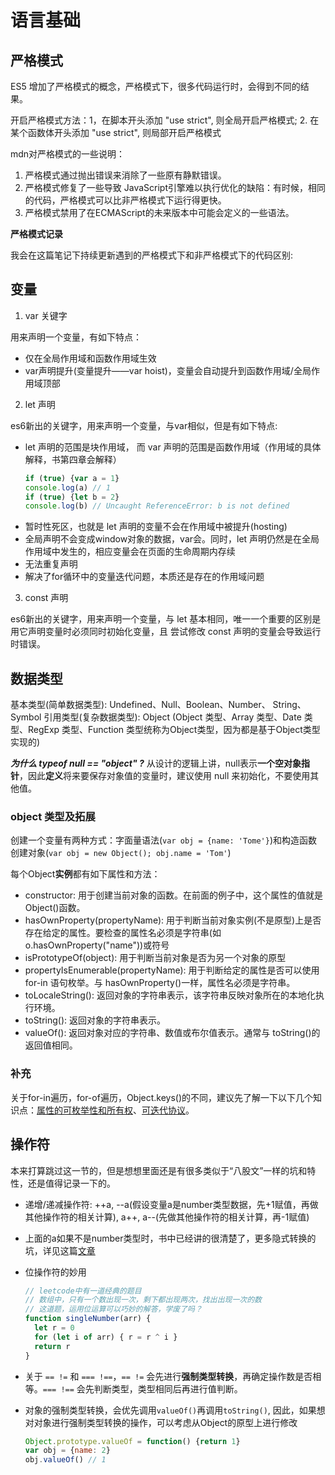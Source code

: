 # 语言基础

## 严格模式

ES5 增加了严格模式的概念，严格模式下，很多代码运行时，会得到不同的结果。

开启严格模式方法：1，在脚本开头添加 "use strict", 则全局开启严格模式; 2. 在某个函数体开头添加 "use strict", 则局部开启严格模式

mdn对严格模式的一些说明：

1. 严格模式通过抛出错误来消除了一些原有静默错误。
2. 严格模式修复了一些导致 JavaScript引擎难以执行优化的缺陷：有时候，相同的代码，严格模式可以比非严格模式下运行得更快。
3. 严格模式禁用了在ECMAScript的未来版本中可能会定义的一些语法。

**严格模式记录**

我会在这篇笔记下持续更新遇到的严格模式下和非严格模式下的代码区别:


## 变量

1. var 关键字

用来声明一个变量，有如下特点：

  + 仅在全局作用域和函数作用域生效
  + var声明提升(变量提升——var hoist)，变量会自动提升到函数作用域/全局作用域顶部

2. let 声明

es6新出的关键字，用来声明一个变量，与var相似，但是有如下特点:

  + let 声明的范围是块作用域， 而 var 声明的范围是函数作用域（作用域的具体解释，书第四章会解释）
      ```js
      if (true) {var a = 1} 
      console.log(a) // 1
      if (true) {let b = 2}
      console.log(b) // Uncaught ReferenceError: b is not defined
      ```
  + 暂时性死区，也就是 let 声明的变量不会在作用域中被提升(hosting)
  + 全局声明不会变成window对象的数据，var会。同时，let 声明仍然是在全局作用域中发生的，相应变量会在页面的生命周期内存续
  + 无法重复声明
  + 解决了for循环中的变量迭代问题，本质还是存在的作用域问题

3. const 声明

es6新出的关键字，用来声明一个变量，与 let 基本相同，唯一一个重要的区别是用它声明变量时必须同时初始化变量，且 尝试修改 const 声明的变量会导致运行时错误。

## 数据类型

基本类型(简单数据类型): Undefined、Null、Boolean、Number、 String、 Symbol
引用类型(复杂数据类型): Object (Object 类型、Array 类型、Date 类型、RegExp 类型、Function 类型统称为Object类型，因为都是基于Object类型实现的)

***为什么 typeof null == "object" ?***
从设计的逻辑上讲，null表示**一个空对象指针**，因此**定义**将来要保存对象值的变量时，建议使用 null 来初始化，不要使用其他值。

### object 类型及拓展

创建一个变量有两种方式：字面量语法(`var obj = {name: 'Tome'}`)和构造函数创建对象(`var obj = new Object(); obj.name = 'Tom'`)

每个Object**实例**都有如下属性和方法：

+ constructor: 用于创建当前对象的函数。在前面的例子中，这个属性的值就是 Object()函数。
+ hasOwnProperty(propertyName): 用于判断当前对象实例(不是原型)上是否存在给定的属性。要检查的属性名必须是字符串(如 o.hasOwnProperty("name"))或符号 
+ isPrototypeOf(object): 用于判断当前对象是否为另一个对象的原型
+ propertyIsEnumerable(propertyName): 用于判断给定的属性是否可以使用 for-in 语句枚举。与 hasOwnProperty()一样，属性名必须是字符串。
+ toLocaleString(): 返回对象的字符串表示，该字符串反映对象所在的本地化执行环境。
+ toString(): 返回对象的字符串表示。
+ valueOf(): 返回对象对应的字符串、数值或布尔值表示。通常与 toString()的返回值相同。

### 补充

关于for-in遍历，for-of遍历，Object.keys()的不同，建议先了解一下以下几个知识点：[属性的可枚举性和所有权](https://developer.mozilla.org/zh-CN/docs/Web/JavaScript/Enumerability_and_ownership_of_properties)、[可迭代协议](https://developer.mozilla.org/zh-CN/docs/Web/JavaScript/Reference/Iteration_protocols)。

## 操作符

本来打算跳过这一节的，但是想想里面还是有很多类似于“八股文”一样的坑和特性，还是值得记录一下的。

+ 递增/递减操作符: ++a, --a(假设变量a是number类型数据，先+1赋值，再做其他操作符的相关计算), a++, a--(先做其他操作符的相关计算，再-1赋值)
+ 上面的a如果不是number类型时，书中已经讲的很清楚了，更多隐式转换的坑，详见这篇[文章](https://juejin.cn/post/6844904190309990413)
+ 位操作符的妙用

  ```js
  // leetcode中有一道经典的题目
  // 数组中，只有一个数出现一次，剩下都出现两次，找出出现一次的数
  // 这道题，运用位运算可以巧妙的解答，学废了吗？
  function singleNumber(arr) {
    let r = 0
    for (let i of arr) { r = r ^ i }
    return r
  }
  ```
+ 关于 `== !=` 和 `=== !==`，`== !=` 会先进行**强制类型转换**，再确定操作数是否相等。`=== !==` 会先判断类型，类型相同后再进行值判断。
+ 对象的强制类型转换，会优先调用`valueOf()`再调用`toString()`, 因此，如果想对对象进行强制类型转换的操作，可以考虑从Object的原型上进行修改
  ```js
  Object.prototype.valueOf = function() {return 1}
  var obj = {name: 2}
  obj.valueOf() // 1
  ```

